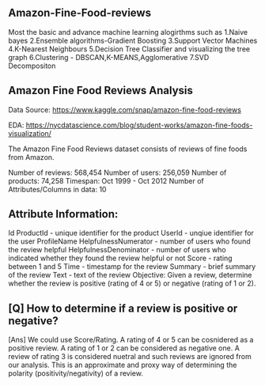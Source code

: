## Amazon-Fine-Food-reviews
Most the basic and advance machine learning alogirthms such as 
1.Naive bayes 
2.Ensemble algorithms-Gradient Boosting
3.Support Vector Machines
4.K-Nearest Neighbours 
5.Decision Tree Classifier and visualizing the tree graph
6.Clustering - DBSCAN,K-MEANS,Agglomerative 
7.SVD Decompositon  

## Amazon Fine Food Reviews Analysis
  Data Source: https://www.kaggle.com/snap/amazon-fine-food-reviews

  EDA: https://nycdatascience.com/blog/student-works/amazon-fine-foods-visualization/

  The Amazon Fine Food Reviews dataset consists of reviews of fine foods from Amazon.

  Number of reviews: 568,454
  Number of users: 256,059
  Number of products: 74,258
  Timespan: Oct 1999 - Oct 2012
  Number of Attributes/Columns in data: 10

## Attribute Information:

  Id
  ProductId - unique identifier for the product
  UserId - unqiue identifier for the user
  ProfileName
  HelpfulnessNumerator - number of users who found the review helpful
  HelpfulnessDenominator - number of users who indicated whether they found the review helpful or not
  Score - rating between 1 and 5
  Time - timestamp for the review
  Summary - brief summary of the review
  Text - text of the review
  Objective:
  Given a review, determine whether the review is positive (rating of 4 or 5) or negative (rating of 1 or 2).


## [Q] How to determine if a review is positive or negative?

  [Ans] We could use Score/Rating. A rating of 4 or 5 can be cosnidered as a positive review. A rating of 1 or 2 can be considered as   negative one. A review of rating 3 is considered nuetral and such reviews are ignored from our analysis. This is an approximate and proxy way of determining the polarity (positivity/negativity) of a review.

